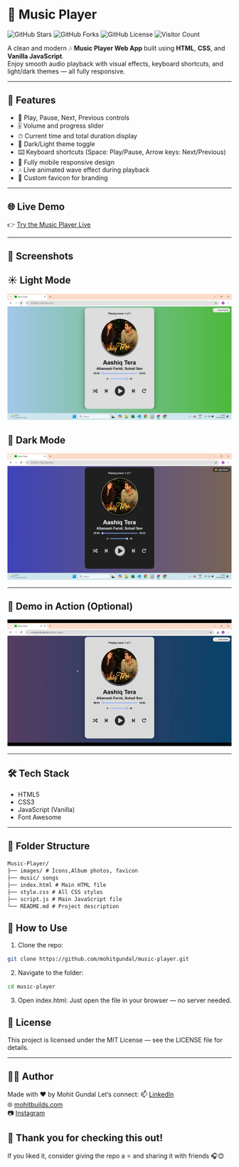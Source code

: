 # 🎵 Music Player

![GitHub Stars](https://img.shields.io/github/stars/mohitgundal/music-player?style=social)
![GitHub Forks](https://img.shields.io/github/forks/mohitgundal/music-player?style=social)
![GitHub License](https://img.shields.io/github/license/mohitgundal/music-player)
![Visitor Count](https://komarev.com/ghpvc/?username=mohitgundal&label=Repo+Views&color=blue)

A clean and modern 🎶 **Music Player Web App** built using **HTML**, **CSS**, and **Vanilla JavaScript**.  
Enjoy smooth audio playback with visual effects, keyboard shortcuts, and light/dark themes — all fully responsive.

---

## 🚀 Features

- 🔁 Play, Pause, Next, Previous controls
- 🎚 Volume and progress slider
- ⏱ Current time and total duration display
- 🌙 Dark/Light theme toggle
- ⌨️ Keyboard shortcuts (Space: Play/Pause, Arrow keys: Next/Previous)
- 📱 Fully mobile responsive design
- 🎶 Live animated wave effect during playback
- 🎵 Custom favicon for branding

---

## 🌐 Live Demo

👉 [Try the Music Player Live](https://mohitgundal.github.io/music-player)

---

## 📸 Screenshots
## ☀️ Light Mode
![Screenshot](images/Screenshot1.png)

## 🌙 Dark Mode
![Screenshot](images/Screenshot2.png)

---

## 🎥 Demo in Action (Optional)
![Music Player Demo](images/demo.gif)

---

## 🛠 Tech Stack

- HTML5
- CSS3
- JavaScript (Vanilla)
- Font Awesome

---

## 📁 Folder Structure

```plaintext
Music-Player/
├── images/ # Icons,Album photos, favicon
├── music/ songs
├── index.html # Main HTML file
├── style.css # All CSS styles
├── script.js # Main JavaScript file
└── README.md # Project description
```

## 📌 How to Use

1. Clone the repo:
```bash
git clone https://github.com/mohitgundal/music-player.git
```

2. Navigate to the folder:
```bash
cd music-player
```

3. Open index.html:
Just open the file in your browser — no server needed.


## 📄 License

This project is licensed under the MIT License — see the LICENSE file for details.

---

## 🙋‍♂️ Author
Made with ❤️ by Mohit Gundal
Let’s connect:
📫 [LinkedIn](https://www.linkedin.com/in/mohitbuilds/)  
🌐 [mohitbuilds.com](https://mohitbuilds.com)  
📷 [Instagram](https://www.instagram.com/_mohitbuilds/)



## 🙏 Thank you for checking this out!
If you liked it, consider giving the repo a ⭐ and sharing it with friends 🎧😊
  
